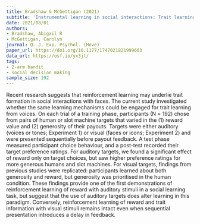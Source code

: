```yaml
---
title: Bradshaw & McGettigan (2021)
subtitle: 'Instrumental learning in social interactions: Trait learning from faces and voices'
date: 2021/08/01
authors:
- Bradshaw, Abigail R
- McGettigan, Carolyn
journal: Q. J. Exp. Psychol. (Hove)
paper_url: https://doi.org/10.1177/1747021821999663
data_url: https://osf.io/yx3jt/
tags:
- 2-arm bandit
- social decision making
sample_size: 192
---
```


Recent research suggests that reinforcement learning may underlie trait formation in social interactions with faces. The current study investigated whether the same learning mechanisms could be engaged for trait learning from voices. On each trial of a training phase, participants (N = 192) chose from pairs of human or slot machine targets that varied in the (1) reward value and (2) generosity of their payouts. Targets were either auditory (voices or tones; Experiment 1) or visual (faces or icons; Experiment 2) and were presented sequentially before payout feedback. A test phase measured participant choice behaviour, and a post-test recorded their target preference ratings. For auditory targets, we found a significant effect of reward only on target choices, but saw higher preference ratings for more generous humans and slot machines. For visual targets, findings from previous studies were replicated: participants learned about both generosity and reward, but generosity was prioritised in the human condition. These findings provide one of the first demonstrations of reinforcement learning of reward with auditory stimuli in a social learning task, but suggest that the use of auditory targets does alter learning in this paradigm. Conversely, reinforcement learning of reward and trait information with visual stimuli remains intact even when sequential presentation introduces a delay in feedback.
